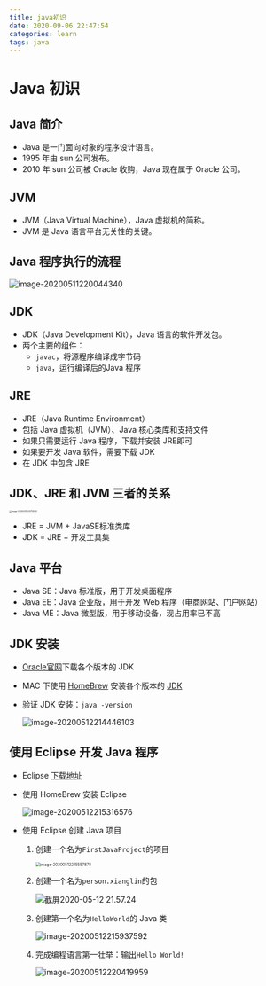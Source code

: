 ```yaml
---
title: java初识
date: 2020-09-06 22:47:54
categories: learn
tags: java
---
```


# Java 初识

## Java 简介

* Java 是一门面向对象的程序设计语言。
* 1995 年由 sun 公司发布。
* 2010 年 sun 公司被 Oracle 收购，Java 现在属于 Oracle 公司。

## JVM

* JVM（Java Virtual Machine），Java 虚拟机的简称。
* JVM 是 Java 语言平台无关性的关键。

## Java 程序执行的流程

![image-20200511220044340](https://cdn.jsdelivr.net/gh/xianglin2020/gallery@master/202009/224832.png)

## JDK

* JDK（Java Development Kit），Java 语言的软件开发包。
* 两个主要的组件：
  * `javac`，将源程序编译成字节码
  * `java`，运行编译后的Java 程序

## JRE

* JRE（Java Runtime Environment）
* 包括 Java 虚拟机（JVM）、Java 核心类库和支持文件
* 如果只需要运行 Java 程序，下载并安装 JRE即可
* 如果要开发 Java 软件，需要下载 JDK
* 在 JDK 中包含 JRE

 ## JDK、JRE 和 JVM 三者的关系

<img src="https://cdn.jsdelivr.net/gh/xianglin2020/gallery@master/202009/212948.png" alt="image-20200511220713080" style="zoom:25%;" />

* JRE = JVM + JavaSE标准类库
* JDK = JRE + 开发工具集

## Java 平台

* Java SE：Java 标准版，用于开发桌面程序
* Java EE：Java 企业版，用于开发 Web 程序（电商网站、门户网站）
* Java ME：Java 微型版，用于移动设备，现占用率已不高

## JDK 安装

* [Oracle官网](https://www.oracle.com/java/technologies/javase-downloads.html)下载各个版本的 JDK

* MAC 下使用 [HomeBrew](https://brew.sh/index_zh-cn) 安装各个版本的 [JDK](https://www.cnblogs.com/imzhizi/p/macos-jdk-installation-homebrew.html)

* 验证 JDK 安装：`java -version`

  ![image-20200512214446103](https://cdn.jsdelivr.net/gh/xianglin2020/gallery@master/202009/212953.png)

## 使用 Eclipse 开发 Java 程序

* Eclipse [下载地址](https://www.eclipse.org/downloads/)

* 使用 HomeBrew 安装 Eclipse

  ![image-20200512215316576](https://cdn.jsdelivr.net/gh/xianglin2020/gallery@master/202009/224833.png)

* 使用 Eclipse 创建 Java 项目

  1. 创建一个名为`FirstJavaProject`的项目

     <img src="https://cdn.jsdelivr.net/gh/xianglin2020/gallery@master/202009/213002.png" alt="image-20200512215557878" style="zoom:50%;" />

  2. 创建一个名为`person.xianglin`的包

     ![截屏2020-05-12 21.57.24](https://cdn.jsdelivr.net/gh/xianglin2020/gallery@master/202009/213007.png)

  3. 创建第一个名为`HelloWorld`的 Java 类

     ![image-20200512215937592](https://cdn.jsdelivr.net/gh/xianglin2020/gallery@master/202009/224834.png)

  4. 完成编程语言第一壮举：输出`Hello World!`

     ![image-20200512220419959](https://cdn.jsdelivr.net/gh/xianglin2020/gallery@master/202009/224836.png)